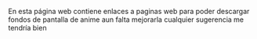 En esta página web contiene enlaces a paginas web para poder descargar fondos de pantalla de anime aun falta mejorarla cualquier sugerencia me tendría bien 
